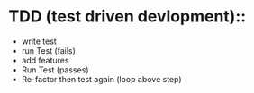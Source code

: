 # TDD (test driven devlopment)::
- write test 
- run Test (fails)
- add features
- Run Test (passes)
- Re-factor then test again (loop above step)